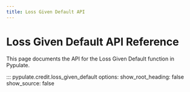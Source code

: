 ```yaml
---
title: Loss Given Default API
---
```


# Loss Given Default API Reference

This page documents the API for the Loss Given Default function in Pypulate.

::: pypulate.credit.loss_given_default
    options:
      show_root_heading: false
      show_source: false 